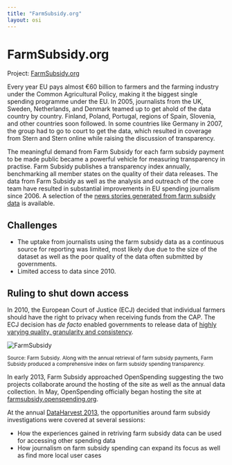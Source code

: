 ```yaml
---
title: "FarmSubsidy.org"
layout: osi
---
```


# FarmSubsidy.org

<div class="well">Project: <a href="http://farmsubsidy.org/">FarmSubsidy.org</a></div>

Every year EU pays almost €60 billion to farmers and the farming industry under the Common Agricultural Policy, making it the biggest single spending programme under the EU. In 2005, journalists from the UK, Sweden, Netherlands, and Denmark teamed up to get ahold of the data country by country. Finland, Poland, Portugal, regions of Spain, Slovenia, and other countries soon followed. In some countries like Germany in 2007, the group had to go to court to get the data, which resulted in coverage from Stern and Stern online while raising the discussion of transparency.

The meaningful demand from Farm Subsidy for each farm subsidy payment to be made public became a powerful vehicle for measuring transparency in practise. 
Farm Subsidy publishes a transparency index annually, benchmarking all member states on the quality of their data releases. The data from Farm Subsidy as well as the analysis and outreach of the
core team have resulted in substantial improvements in EU spending journalism
since 2006. A selection of the [news stories generated from farm subsidy
data](http://farmsubsidy.openspending.org/news/) is available.

## Challenges 

- The uptake from journalists using the farm subsidy data as a continuous source for reporting was limited, most likely due due to the size of the dataset as well as the poor quality of the data often submitted by governments. 
- Limited access to data since 2010.

## Ruling to shut down access

In 2010, the European Court of Justice (ECJ) decided that individual farmers should have the right to privacy when receiving funds
from the CAP. The ECJ decision has *de facto* enabled governments to release data of [highly
varying quality, granularity and
consistency](http://farmsubsidy.org/news/features/2012-data-harvest/).

![FarmSubsidy](http://farm4.staticflickr.com/3780/8895739487_b03be6f0fa.jpg)

<small>Source: Farm Subsidy. Along with the annual retrieval of farm subsidy
payments, Farm Subsidy produced a comprehensive index on farm subsidy
spending transparency.</small>

In early 2013, Farm Subsidy approached OpenSpending suggesting the two
projects collaborate around the hosting of the site as well as the
annual data collection. In May, OpenSpending officially began hosting the
site at
[farmsubsidy.openspending.org](http://farmsubsidy.openspending.org).

At the annual [DataHarvest
2013](http://www.journalismfund.eu/dataharvest13), the opportunities around farm subsidy investigations were covered at several sessions:

*  How the experiences gained in retriving farm subsidy data can be
    used for accessing other spending data
*  How journalism on farm subsidy spending can expand its focus as well
    as find more local user cases
